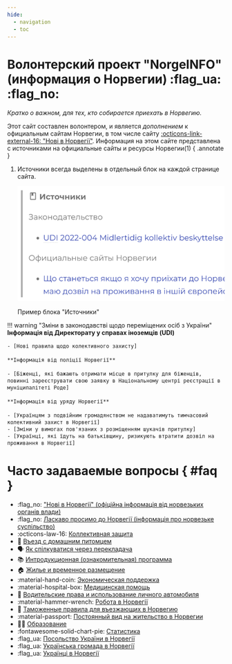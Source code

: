 ```yaml
---
hide:
  - navigation
  - toc
---
```


# **Волонтерский проект "NorgeINFO" (информация о Норвегии)** :flag_ua: :flag_no: 
*Кратко о важном, для тех, кто собирается приехать в Норвегию.*

Этот сайт составлен волонтером, и является *дополнением* к официальным сайтам Норвегии, в том числе сайту [:octicons-link-external-16: "Нові в Норвегії"](https://www.nyinorge.no/uk/). Информация на этом сайте представлена с источниками на официальные сайты и ресурсы Норвегии(1) 
{ .annotate }

1.  Источники всегда выделены в отдельный блок на каждой странице сайта.
  
    ![Источники](assets\img\sources-block.png)<figcaption>Пример блока "Источники"</figcaption>

!!! warning "Зміни в законодавстві щодо переміщених осіб з України"
    **Інформація від Директорату у справах іноземців (UDI)**
    
    - [Нові правила щодо колективного захисту]

    **Інформація від поліції Норвегії**
    
    - [Біженці, які бажають отримати місце в притулку для біженців, повинні зареєструвати свою заявку в Національному центрі реєстрації в муніципалітеті Роде]

    **Інформація від уряду Норвегії**

    - [Українцям з подвійним громадянством не надаватимуть тимчасовий колективний захист в Норвегії]
    - [Зміни у вимогах пов'язаних з розміщенням шукачів притулку]
    - [Українці, які їдуть на батьківщину, ризикують втратити дозвіл на проживання в Норвегії]

# Часто задаваемые вопросы { #faq }

<div class="grid cards" markdown>

- :flag_no: ["Нові в Норвегії" (офіційна інформація від норвезьких органів влади)](https://www.nyinorge.no/uk/)
- :flag_no: [Ласкаво просимо до Норвегії (інформація про норвезьке суспільство)](https://www.imdi.no/globalassets/illustrasjoner/ukraina/information-about-norwegian-society-2022---ukrainsk0822.pdf)
- :octicons-law-16: [Коллективная защита](kollektiv-beskyttelse.md)
- :guide_dog: [Въезд с домашним питомцем](kjaeledyr.md)
- :speaking_head: [Як спілкуватися через перекладача](https://www.imdi.no/globalassets/illustrasjoner/ukraina/a-fore-en-samtale-via-tolk_ukrainsk.pdf)
- :books: [Интродукционная (ознакомительная) программа](introduksjonsprogram.md)
- :house: [Жилье и временное размещение](bolig.md)
- :material-hand-coin: [Экономическая поддержка](stotte.md)
- :material-hospital-box: [Медицинская помощь](helsehjelp.md)
- :red_car: [Водительские права и использование личного автомобиля](forerkort-og-bil.md)
- :material-hammer-wrench: [Робота в Норвегії](jobb.md)
- :customs: [Таможенные правила для въезжающих в Норвегию](toll.md)
- :material-passport: [Постоянный вид на жительство в Норвегии](permanent-oppholdstillatelse.md)
- :woman_student: [Образование](utdanning.md)
- :fontawesome-solid-chart-pie: [Статистика](statistikk.md)
- :flag_ua: [Посольство України в Норвегії](https://norway.mfa.gov.ua/)
- :flag_ua: [Українська громада в Норвегії](https://www.facebook.com/DenUkrainskeForeningiNorge/)
- :flag_ua: [Українці в Норвегії](https://www.ukrainere.no/about-us/)
</div>